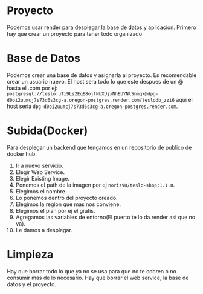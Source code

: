 # Proyecto
Podemos usar render para desplegar la base de datos y aplicacion. Primero hay que crear un proyecto para tener todo organizado
# Base de Datos
Podemos crear una base de datos y asignarla al proyecto. Es recomendable crear un usuario nuevo. El host sera todo lo que este despues de un @ hasta el .com por ej:
`postgresql://teslo:uTi9Ls2EqE8ojfNbXUjxNhEUYNlSnmqk@dpg-d0oi2uumcj7s73d6s3cg-a.oregon-postgres.render.com/teslodb_zzi6` aqui el host seria `dpg-d0oi2uumcj7s73d6s3cg-a.oregon-postgres.render.com`.

# Subida(Docker)
Para desplegar un backend que tengamos en un repositorio de publico de docker hub.
1. Ir a nuevo servicio.
2. Elegir Web Service.
3. Elegir Existing Image.
4. Ponemos el path de la imagen por ej `noris98/teslo-shop:1.1.0`.
5. Elegimos el nombre.
6. Lo ponemos dentro del proyecto creado.
7. Elegimos la region que mas nos conviene.
8. Elegimos el plan por ej el gratis.
9. Agregamos las variables de entorno(El puerto te lo da render asi que no va).
10. Le damos a desplegar.

# Limpieza
Hay que borrar todo lo que ya no se usa para que no te cobren o no consumir mas de lo necesario.
Hay que borrar el web service, la base de datos y el proyecto.